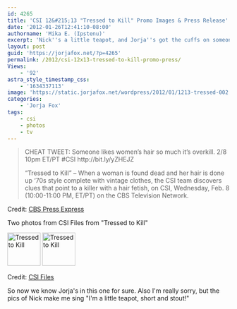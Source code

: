 ```yaml
---
id: 4265
title: 'CSI 12&#215;13 "Tressed to Kill" Promo Images & Press Release'
date: '2012-01-26T12:41:10-08:00'
authorname: 'Mika E. (Ipstenu)'
excerpt: 'Nick''s a little teapot, and Jorja''s got the cuffs on someone when someone likes women’s hair so much it’s overkill.'
layout: post
guid: 'https://jorjafox.net/?p=4265'
permalink: /2012/csi-12x13-tressed-to-kill-promo-press/
Views:
    - '92'
astra_style_timestamp_css:
    - '1634337113'
image: 'https://static.jorjafox.net/wordpress/2012/01/1213-tressed-002.jpg'
categories:
    - 'Jorja Fox'
tags:
    - csi
    - photos
    - tv
---
```


<blockquote>CHEAT TWEET: Someone likes women’s hair so much it’s overkill. 2/8 10pm ET/PT #CSI http://bit.ly/yZHEJZ

“Tressed to Kill” – When a woman is found dead and her hair is done up ‘70s style complete with vintage clothes, the CSI team discovers clues that point to a killer with a hair fetish, on CSI, Wednesday, Feb. 8 (10:00-11:00 PM, ET/PT) on the CBS Television Network.</blockquote>
Credit: <a href="http://www.cbspressexpress.com/cbs-entertainment/shows/csi-crime-scene-investigation/releases/view?id=30510">CBS Press Express</a>

Two photos from CSI Files from "Tressed to Kill"

<a href="https://jorjafox.net/gallery/tv/csi/pub/s12/stills/1213-tressed-001.jpg"><img class="alignnone" title="Tressed to Kill" src="https://jorjafox.net/gallery/cache/tv/csi/pub/s12/stills/1213-tressed-001_200_cw200_ch200_thumb.jpg" alt="Tressed to Kill" width="75" height="75" /></a> <a href="https://jorjafox.net/gallery/tv/csi/pub/s12/stills/1213-tressed-002.jpg"><img class="alignnone" title="Tressed to Kill" src="https://jorjafox.net/gallery/cache/tv/csi/pub/s12/stills/1213-tressed-002_200_cw200_ch200_thumb.jpg" alt="Tressed to Kill" width="75" height="75" /></a>

Credit: <a href="http://www.csifiles.com/content/2012/01/%E2%80%98csi%E2%80%99-first-look-%E2%80%98tressed-to-kill%E2%80%99/">CSI Files</a>

So now we know Jorja's in this one for sure. Also I'm really sorry, but the pics of Nick make me sing "I'm a little teapot, short and stout!"

